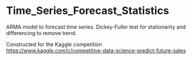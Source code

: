 # Time_Series_Forecast_Statistics

ARMA model to forecast time series. Dickey-Fuller test for stationarity and differencing to remove trend.

Constructed for the Kaggle competition https://www.kaggle.com/c/competitive-data-science-predict-future-sales
